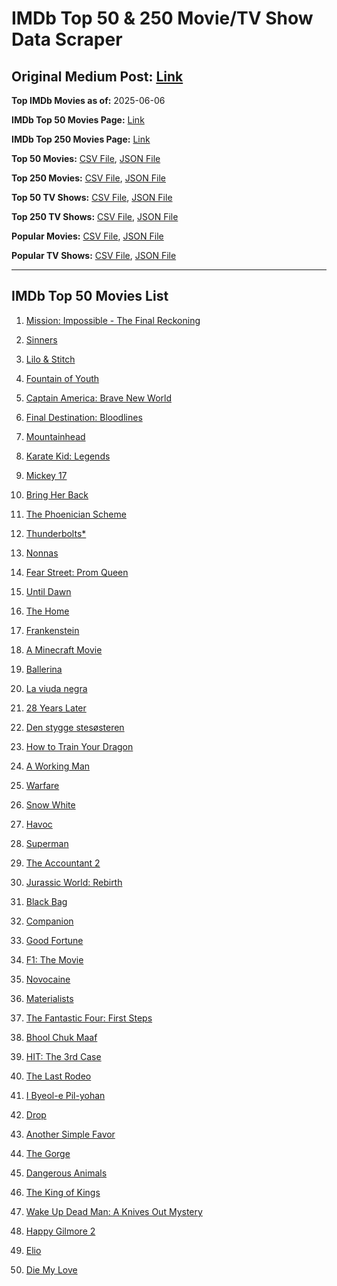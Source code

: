 # IMDb Top 50 & 250 Movie/TV Show Data Scraper

## Original Medium Post: [Link](https://medium.com/@nishantsahoo/which-movie-should-i-watch-5c83a3c0f5b1)

**Top IMDb Movies as of:** 2025-06-06

**IMDb Top 50 Movies Page:** [Link](https://www.imdb.com/search/title/?title_type=feature&release_date=2025-01-01,2025-12-31)

**IMDb Top 250 Movies Page:** [Link](https://www.imdb.com/chart/top/)

**Top 50 Movies:** [CSV File](/data/top50/movies.csv), [JSON File](/data/top50/movies.json)

**Top 250 Movies:** [CSV File](/data/top250/movies.csv), [JSON File](/data/top250/movies.json)

**Top 50 TV Shows:** [CSV File](/data/top50/shows.csv), [JSON File](/data/top50/shows.json)

**Top 250 TV Shows:** [CSV File](/data/top250/shows.csv), [JSON File](/data/top250/shows.json)

**Popular Movies:** [CSV File](/data/popular/movies.csv), [JSON File](/data/popular/movies.json)

**Popular TV Shows:** [CSV File](/data/popular/shows.csv), [JSON File](/data/popular/shows.json)

---

## IMDb Top 50 Movies List

1. [Mission: Impossible - The Final Reckoning](https://www.imdb.com/title/tt9603208/)

2. [Sinners](https://www.imdb.com/title/tt31193180/)

3. [Lilo & Stitch](https://www.imdb.com/title/tt11655566/)

4. [Fountain of Youth](https://www.imdb.com/title/tt27075958/)

5. [Captain America: Brave New World](https://www.imdb.com/title/tt14513804/)

6. [Final Destination: Bloodlines](https://www.imdb.com/title/tt9619824/)

7. [Mountainhead](https://www.imdb.com/title/tt35396529/)

8. [Karate Kid: Legends](https://www.imdb.com/title/tt1674782/)

9. [Mickey 17](https://www.imdb.com/title/tt12299608/)

10. [Bring Her Back](https://www.imdb.com/title/tt32246771/)

11. [The Phoenician Scheme](https://www.imdb.com/title/tt30840798/)

12. [Thunderbolts\*](https://www.imdb.com/title/tt20969586/)

13. [Nonnas](https://www.imdb.com/title/tt28309594/)

14. [Fear Street: Prom Queen](https://www.imdb.com/title/tt31433402/)

15. [Until Dawn](https://www.imdb.com/title/tt30955489/)

16. [The Home](https://www.imdb.com/title/tt17023012/)

17. [Frankenstein](https://www.imdb.com/title/tt1312221/)

18. [A Minecraft Movie](https://www.imdb.com/title/tt3566834/)

19. [Ballerina](https://www.imdb.com/title/tt7181546/)

20. [La viuda negra](https://www.imdb.com/title/tt33474172/)

21. [28 Years Later](https://www.imdb.com/title/tt10548174/)

22. [Den stygge stesøsteren](https://www.imdb.com/title/tt29344903/)

23. [How to Train Your Dragon](https://www.imdb.com/title/tt26743210/)

24. [A Working Man](https://www.imdb.com/title/tt9150192/)

25. [Warfare](https://www.imdb.com/title/tt31434639/)

26. [Snow White](https://www.imdb.com/title/tt6208148/)

27. [Havoc](https://www.imdb.com/title/tt14123284/)

28. [Superman](https://www.imdb.com/title/tt5950044/)

29. [The Accountant 2](https://www.imdb.com/title/tt7068946/)

30. [Jurassic World: Rebirth](https://www.imdb.com/title/tt31036941/)

31. [Black Bag](https://www.imdb.com/title/tt30988739/)

32. [Companion](https://www.imdb.com/title/tt26584495/)

33. [Good Fortune](https://www.imdb.com/title/tt27543578/)

34. [F1: The Movie](https://www.imdb.com/title/tt16311594/)

35. [Novocaine](https://www.imdb.com/title/tt29603959/)

36. [Materialists](https://www.imdb.com/title/tt30253473/)

37. [The Fantastic Four: First Steps](https://www.imdb.com/title/tt10676052/)

38. [Bhool Chuk Maaf](https://www.imdb.com/title/tt32058735/)

39. [HIT: The 3rd Case](https://www.imdb.com/title/tt23804696/)

40. [The Last Rodeo](https://www.imdb.com/title/tt30908405/)

41. [I Byeol-e Pil-yohan](https://www.imdb.com/title/tt28664733/)

42. [Drop](https://www.imdb.com/title/tt32149847/)

43. [Another Simple Favor](https://www.imdb.com/title/tt20214908/)

44. [The Gorge](https://www.imdb.com/title/tt13654226/)

45. [Dangerous Animals](https://www.imdb.com/title/tt32299316/)

46. [The King of Kings](https://www.imdb.com/title/tt7967302/)

47. [Wake Up Dead Man: A Knives Out Mystery](https://www.imdb.com/title/tt14364480/)

48. [Happy Gilmore 2](https://www.imdb.com/title/tt31868189/)

49. [Elio](https://www.imdb.com/title/tt4900148/)

50. [Die My Love](https://www.imdb.com/title/tt9362736/)
